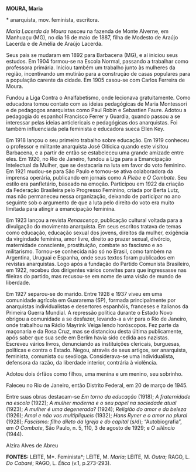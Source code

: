**MOURA, Maria**

\* anarquista, mov. feminista, escritora.

*Maria Lacerda de Moura* nasceu na fazenda de Monte Alverne, em Manhuaçu
(MG), no dia 16 de maio de 1887, filha de Modesto de Araújo Lacerda e de
Amélia de Araújo Lacerda.

Seus pais se mudaram em 1892 para Barbacena (MG), e aí iniciou seus
estudos. Em 1904 formou-se na Escola Normal, passando a trabalhar como
professora primária. Iniciou também um trabalho junto às mulheres da
região, incentivando um mutirão para a construção de casas populares
para a população carente da cidade. Em 1905 casou-se com Carlos Ferreira
de Moura.

Fundou a Liga Contra o Analfabetismo, onde lecionava gratuitamente. Como
educadora tomou contato com as ideias pedagógicas de Maria Montessori e
de pedagogos anarquistas como Paul Robin e Sebastien Faure. Adotou a
pedagogia do espanhol Francisco Ferrer y Guardia, quando passou a se
interessar pelas ideias anticlericais e pedagógicas dos anarquistas. Foi
também influenciada pela feminista e educadora sueca Ellen Key.

Em 1918 lançou o seu primeiro trabalho sobre educação. Em 1919 conheceu
o professor e militante anarquista José Oiticica quando este visitou
Barbacena, e a partir de então se estabeleceu uma grande amizade entre
eles. Em 1920, no Rio de Janeiro, fundou a Liga para a Emancipação
Intelectual da Mulher, que se destacaria na luta em favor do voto
feminino. Em 1921 mudou-se para São Paulo e tornou-se ativa colaboradora
da imprensa operária, publicando em jornais como *A Plebe* e *O
Combate*. Seu estilo era panfletário, baseado na emoção. Participou em
1922 da criação da Federação Brasileira pelo Progresso Feminino, criada
por Berta Lutz, mas não permaneceu nessa organização, deixando de
participar no ano seguinte sob o argumento de que a luta pelo direito do
voto era muito limitada para atingir a emancipação feminina.

Em 1923 lançou a revista *Renascença*, publicação cultural voltada para
a divulgação do movimento anarquista. Em seus escritos tratava de temas
como educação, educação sexual dos jovens, direitos da mulher, exigência
da virgindade feminina, amor livre, direito ao prazer sexual, divórcio,
maternidade consciente, prostituição, combate ao fascismo e ao
militarismo. Tornou-se conhecida não só no Brasil, como também na
Argentina, Uruguai e Espanha, onde seus textos foram publicados em
revistas anarquistas. Logo após a fundação do Partido Comunista
Brasileiro, em 1922, recebeu dos dirigentes vários convites para que
ingressasse nas fileiras do partido, mas recusou-se em nome de uma visão
de mundo de liberdade.

Em 1927 separou-se do marido. Entre 1928 e 1937 viveu em uma comunidade
agrícola em Guararema (SP), formada principalmente por anarquistas
individualistas e desertores espanhóis, franceses e italianos da
Primeira Guerra Mundial. A repressão política durante o Estado Novo
obrigou a comunidade a se desfazer, levando-a a vir para o Rio de
Janeiro, onde trabalhou na Rádio Mayrink Veiga lendo horóscopos. Fez
parte da maçonaria e da Rosa Cruz, mas se distanciou desta última
publicamente, após saber que sua sede em Berlim havia sido cedida aos
nazistas. Escreveu vários livros, denunciando as instituições clericais,
burguesas, políticas e contra o Estado. Negou, através de seus artigos,
ser anarquista, feminista, comunista ou sexóloga. Considerava-se uma
individualista, defensora da razão, da liberdade interior, contrária à
violência.

Adotou dois órfãos como filhos, uma menina e um menino, seu sobrinho.

Faleceu no Rio de Janeiro, então Distrito Federal, em 20 de março de
1945.

Entre suas obras destacam-se *Em torno da educação* (1918); *A
fraternidade na escola* (1922); *A mulher moderna e o seu papel na
sociedade atual* (1923); *A mulher é uma degenerada?* (1924); *Religião
do amor e da beleza* (1926); *Amai e não vos multipliqueis* (1932);
*Hans Ryner e o amor no plural* (1928); *Fascismo: filho dileto da
Igreja e do capital* (s/d); “Autobiografia”, em *O Combate*, São Paulo,
n. 5, 110, 3 de agosto de 1929; e *O silêncio* (1944).

Alzira Alves de Abreu

**FONTES:** LEITE, M*. Feminista*; LEITE, M. *Maria*; LEITE, M. *Outra*;
RAGO, L. *Do Cabaré*; RAGO, L. *Ética* (v.1, p.273-293).
